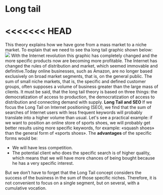 # Long tail

<<<<<<< HEAD
=======
This theory explains how we have gone from a mass market to a niche market. To explain that we need to see tha long tail graphic shown below: 
<img src="https://memeburn-ssl-sndytsvoxozgokstuvcm.netdna-ssl.com/wp-content/uploads/Long-Tail.jpg">
With the Internet revolution this graphic has completely changed and the more specific products now are becoming more profitable. 
The Internet has changed the rules of distribution and market, which seemed immovable and definitive.Today online businesses, such as Amazon, are no longer based exclusively on broad market segments, that is, on the general public.
The sum of small niche markets, that is, the specific and defined customer groups, often supposes a volume of business greater than the large mass of clients.
It must be said, that the long tail theory is based on three things: the democratization of access to production, the democratization of access to distribution and connecting demand with supply.
<b> Long Tail and SEO </b>
If we focus the Long Tail on Internet positioning (SEO), we find that the sum of searches of Internet users with less frequent keywords will probably translate into a higher volume than usual. 
Let's see a practical example: if we want to position an online store of sports shoes, we will probably get better results using more specific keywords, for example: «squash shoes» than the general form of «sports shoes».
The <b> advantages </b> of the specific forms would be:
<ul>
<li>We will have less competition.
<li>The potential client who does the specific search is of higher quality, which means that we will have more chances of being bought because he has a very specific interest.
</ul>
But we don’t have to forget that the Long Tail concept considers the success of the business in the sum of those specific niches. Therefore, it is not convenient to focus on a single segment, but on several, with a cumulative vocation.
